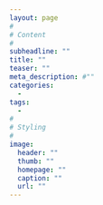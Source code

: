 ```yaml
---
layout: page
#
# Content
#
subheadline: ""
title: ""
teaser: ""
meta_description: #""
categories:
  - 
tags:
  - 
#
# Styling
#
image:
  header: ""
  thumb: ""
  homepage: ""
  caption: ""
  url: ""
---
```




 [1]: #
 [2]: #
 [3]: #
 [4]: #
 [5]: #
 [6]: #
 [7]: #
 [8]: #
 [9]: #
 [10]: #